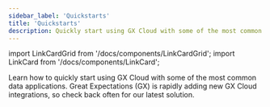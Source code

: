 ```yaml
---
sidebar_label: 'Quickstarts'
title: 'Quickstarts'
description: Quickly start using GX Cloud with some of the most common data applications.
---
```


import LinkCardGrid from '/docs/components/LinkCardGrid';
import LinkCard from '/docs/components/LinkCard';

<p class="DocItem__header-description">Learn how to quickly start using GX Cloud with some of the most common data applications. Great Expectations (GX) is rapidly adding new GX Cloud integrations, so check back often for our latest solution.</p>


<LinkCardGrid>
  <LinkCard topIcon label="Quickstart for GX Cloud and Airflow" description="Quickly start using GX Cloud with Airflow." href="/docs/cloud/quickstarts/airflow_quickstart" icon="/img/airflow_icon.png" />
</LinkCardGrid>